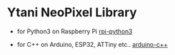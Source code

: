 # Ytani NeoPixel Library

* for Python3 on Raspberry Pi
  [rpi-python3](rpi-python3/)
  
* for C++ on Arduino, ESP32, ATTiny etc..
  [arduino-c++](arduino-c++)
